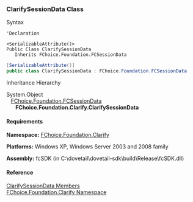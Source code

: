 ﻿### ClarifySessionData Class

Syntax

```vbnet
'Declaration

<SerializableAttribute()>
Public Class ClarifySessionData 
   Inherits FChoice.Foundation.FCSessionData
```

```csharp
[SerializableAttribute()]
public class ClarifySessionData : FChoice.Foundation.FCSessionData
``` 

Inheritance Hierarchy

System.Object  
   [FChoice.Foundation.FCSessionData](fcSDK~FChoice.Foundation.FCSessionData.md)  
      **FChoice.Foundation.Clarify.ClarifySessionData**  

#### Requirements

**Namespace:** [FChoice.Foundation.Clarify](fcSDK~FChoice.Foundation.Clarify_namespace.md)

**Platforms:** Windows XP, Windows Server 2003 and 2008 family

**Assembly:** fcSDK (in C:\\dovetail\\dovetail-sdk\\build\\Release\\fcSDK.dll)

#### Reference

[ClarifySessionData Members](fcSDK~FChoice.Foundation.Clarify.ClarifySessionData_members.md)  
[FChoice.Foundation.Clarify Namespace](fcSDK~FChoice.Foundation.Clarify_namespace.md)